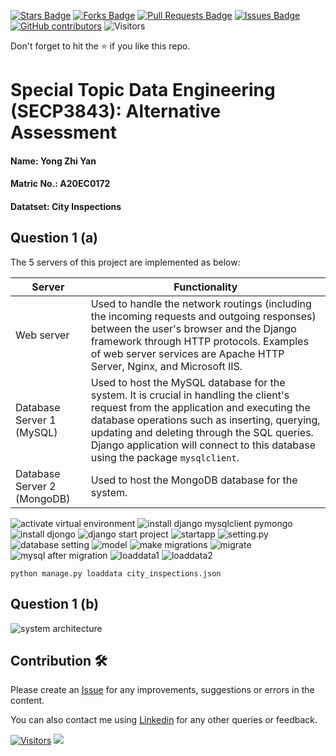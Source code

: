 <a href="https://github.com/drshahizan/SECP3843/stargazers"><img src="https://img.shields.io/github/stars/drshahizan/SECP3843" alt="Stars Badge"/></a>
<a href="https://github.com/drshahizan/SECP3843/network/members"><img src="https://img.shields.io/github/forks/drshahizan/SECP3843" alt="Forks Badge"/></a>
<a href="https://github.com/drshahizan/SECP3843/pulls"><img src="https://img.shields.io/github/issues-pr/drshahizan/SECP3843" alt="Pull Requests Badge"/></a>
<a href="https://github.com/drshahizan/SECP3843/issues"><img src="https://img.shields.io/github/issues/drshahizan/SECP3843" alt="Issues Badge"/></a>
<a href="https://github.com/drshahizan/SECP3843/graphs/contributors"><img alt="GitHub contributors" src="https://img.shields.io/github/contributors/drshahizan/SECP3843?color=2b9348"></a>
![Visitors](https://api.visitorbadge.io/api/visitors?path=https%3A%2F%2Fgithub.com%2Fdrshahizan%2FSECP3843&labelColor=%23d9e3f0&countColor=%23697689&style=flat)


Don't forget to hit the :star: if you like this repo.

# Special Topic Data Engineering (SECP3843): Alternative Assessment

#### Name: Yong Zhi Yan
#### Matric No.: A20EC0172
#### Datatset: City Inspections	

## Question 1 (a)
The 5 servers of this project are implemented as below:
<table>
  <thead>
    <th>Server</th>
    <th>Functionality</th>
  </thead>
  <tbody>
    <tr>
      <td>Web server</td>
      <td>Used to handle the network routings (including the incoming requests and outgoing responses) between the user's browser and the Django framework through HTTP protocols. Examples of web server services are Apache HTTP Server, Nginx, and Microsoft IIS.</td>
    </tr>
    <tr>
      <td>Database Server 1 (MySQL)</td>
      <td>Used to host the MySQL database for the system. It is crucial in handling the client's request from the application and executing the database operations such as inserting, querying, updating and deleting through the SQL queries. Django application will connect to this database using the package <code>mysqlclient</code>.</td>
    </tr>
    <tr>
      <td>Database Server 2 (MongoDB)</td>
      <td>Used to host the MongoDB database for the system. </td>
    </tr>
  </tbody>
</table>
<img src="https://github.com/drshahizan/SECP3843/blob/main/submission/yongzy328/question%201/files/images/Screenshot%202023-06-27%20153108.png" alt="activate virtual environment">

<img src="https://github.com/drshahizan/SECP3843/blob/main/submission/yongzy328/question%201/files/images/Screenshot%202023-06-27%20153218.png" alt="install django mysqlclient pymongo">

<img src="https://github.com/drshahizan/SECP3843/blob/main/submission/yongzy328/question%201/files/images/Screenshot%202023-06-27%20153237.png" alt="install djongo">

<img src="https://github.com/drshahizan/SECP3843/blob/main/submission/yongzy328/question%201/files/images/Screenshot%202023-06-27%20153149.png" alt="django start project">

<img src="https://github.com/drshahizan/SECP3843/blob/main/submission/yongzy328/question%201/files/images/Screenshot%202023-06-27%20153205.png" alt="startapp">

<img src="https://github.com/drshahizan/SECP3843/blob/main/submission/yongzy328/question%201/files/images/Screenshot%202023-06-27%20164105.png" alt="setting.py">

<img src="https://github.com/drshahizan/SECP3843/blob/main/submission/yongzy328/question%201/files/images/Screenshot%202023-06-28%20015242.png" alt="database setting">

<img src="https://github.com/drshahizan/SECP3843/blob/main/submission/yongzy328/question%201/files/images/Screenshot%202023-06-28%20153939.png" alt="model">

<img src="https://github.com/drshahizan/SECP3843/blob/main/submission/yongzy328/question%201/files/images/Screenshot%202023-06-28%20015411.png" alt="make migrations">

<img src="https://github.com/drshahizan/SECP3843/blob/main/submission/yongzy328/question%201/files/images/Screenshot%202023-06-28%20015441.png" alt="migrate">

<img src="https://github.com/drshahizan/SECP3843/blob/main/submission/yongzy328/question%201/files/images/Screenshot%202023-06-28%20015852.png" alt="mysql after migration">

<img src="https://github.com/drshahizan/SECP3843/blob/main/submission/yongzy328/question%201/files/images/Screenshot%202023-06-28%20153924.png" alt="loaddata1">

<img src="" alt="loaddata2">











<code>python manage.py loaddata city_inspections.json</code>

## Question 1 (b)
<img src="https://github.com/drshahizan/SECP3843/blob/main/submission/yongzy328/question%201/files/images/use%20case%20diagram%20(current%20system)%20-%20Page%203.png" alt="system architecture">





## Contribution 🛠️
Please create an [Issue](https://github.com/drshahizan/special-topic-data-engineering/issues) for any improvements, suggestions or errors in the content.

You can also contact me using [Linkedin](https://www.linkedin.com/in/drshahizan/) for any other queries or feedback.

[![Visitors](https://api.visitorbadge.io/api/visitors?path=https%3A%2F%2Fgithub.com%2Fdrshahizan&labelColor=%23697689&countColor=%23555555&style=plastic)](https://visitorbadge.io/status?path=https%3A%2F%2Fgithub.com%2Fdrshahizan)
![](https://hit.yhype.me/github/profile?user_id=81284918)



